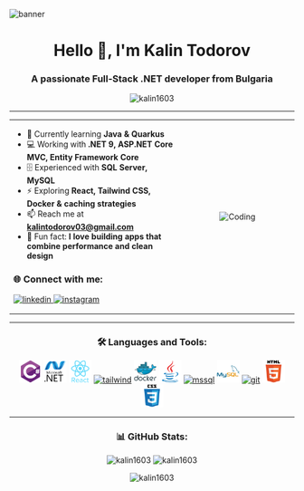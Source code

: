 ![banner](https://github.com/Kalin1603/Kalin1603/assets/65806915/5ad0de54-842d-47f0-9273-cc9d83635666)

<h1 align="center">Hello 👋, I'm Kalin Todorov</h1>
<h3 align="center">A passionate Full-Stack .NET developer from Bulgaria</h3>

<p align="center">
  <img src="https://komarev.com/ghpvc/?username=kalin1603&label=Profile%20views&color=0e75b6&style=flat" alt="kalin1603" />
</p>

---

<table>
<tr>
<td width="60%" valign="top">

- 🌱 Currently learning **Java & Quarkus**  
- 💻 Working with **.NET 9, ASP.NET Core MVC, Entity Framework Core**  
- 🗄️ Experienced with **SQL Server, MySQL**  
- ⚡ Exploring **React, Tailwind CSS, Docker & caching strategies**  
- 📫 Reach me at **kalintodorov03@gmail.com**  
- 🎯 Fun fact: **I love building apps that combine performance and clean design**  

<h3>🌐 Connect with me:</h3>
<p>
  <a href="https://www.linkedin.com/in/k-todorov/" target="blank">
    <img src="https://raw.githubusercontent.com/rahuldkjain/github-profile-readme-generator/master/src/images/icons/Social/linked-in-alt.svg" alt="linkedin" height="30" width="40" />
  </a>
  <a href="https://www.instagram.com/k_todorrovv/" target="blank">
    <img src="https://raw.githubusercontent.com/rahuldkjain/github-profile-readme-generator/master/src/images/icons/Social/instagram.svg" alt="instagram" height="30" width="40" />
  </a>
</p>

</td>
<td width="40%" align="center">

<img src="https://cdn.dribbble.com/users/730703/screenshots/6581243/avento.gif" alt="Coding" width="300"/>

</td>
</tr>
</table>

---

<h3 align="center">🛠️ Languages and Tools:</h3>
<p align="center">
  <a href="https://learn.microsoft.com/en-us/dotnet/csharp/" target="_blank"><img src="https://raw.githubusercontent.com/devicons/devicon/master/icons/csharp/csharp-original.svg" alt="csharp" width="40" height="40"/></a>
  <a href="https://dotnet.microsoft.com/" target="_blank"><img src="https://raw.githubusercontent.com/devicons/devicon/master/icons/dot-net/dot-net-original-wordmark.svg" alt="dotnet" width="40" height="40"/></a>
  <a href="https://react.dev/" target="_blank"><img src="https://raw.githubusercontent.com/devicons/devicon/master/icons/react/react-original-wordmark.svg" alt="react" width="40" height="40"/></a>
  <a href="https://tailwindcss.com/" target="_blank"><img src="https://www.vectorlogo.zone/logos/tailwindcss/tailwindcss-icon.svg" alt="tailwind" width="40" height="40"/></a>
  <a href="https://www.docker.com/" target="_blank"><img src="https://raw.githubusercontent.com/devicons/devicon/master/icons/docker/docker-original-wordmark.svg" alt="docker" width="40" height="40"/></a>
  <a href="https://quarkus.io/" target="_blank"><img src="https://raw.githubusercontent.com/devicons/devicon/master/icons/java/java-original.svg" alt="java/quarkus" width="40" height="40"/></a>
  <a href="https://www.microsoft.com/en-us/sql-server" target="_blank"><img src="https://www.svgrepo.com/show/303229/microsoft-sql-server-logo.svg" alt="mssql" width="40" height="40"/></a>
  <a href="https://www.mysql.com/" target="_blank"><img src="https://raw.githubusercontent.com/devicons/devicon/master/icons/mysql/mysql-original-wordmark.svg" alt="mysql" width="40" height="40"/></a>
  <a href="https://git-scm.com/" target="_blank"><img src="https://www.vectorlogo.zone/logos/git-scm/git-scm-icon.svg" alt="git" width="40" height="40"/></a>
  <a href="https://www.w3.org/html/" target="_blank"><img src="https://raw.githubusercontent.com/devicons/devicon/master/icons/html5/html5-original-wordmark.svg" alt="html5" width="40" height="40"/></a>
  <a href="https://www.w3schools.com/css/" target="_blank"><img src="https://raw.githubusercontent.com/devicons/devicon/master/icons/css3/css3-original-wordmark.svg" alt="css3" width="40" height="40"/></a>
</p>

---

<h3 align="center">📊 GitHub Stats:</h3>
<p align="center">
  <img src="https://github-readme-stats.vercel.app/api?username=kalin1603&show_icons=true&locale=en&theme=tokyonight" alt="kalin1603" height="160"/>
  <img src="https://github-readme-stats.vercel.app/api/top-langs?username=kalin1603&show_icons=true&locale=en&layout=compact&theme=tokyonight" alt="kalin1603" height="160"/>
</p>

<p align="center">
  <img src="https://github-readme-streak-stats.herokuapp.com/?user=kalin1603&theme=tokyonight" alt="kalin1603" height="160"/>
</p>
